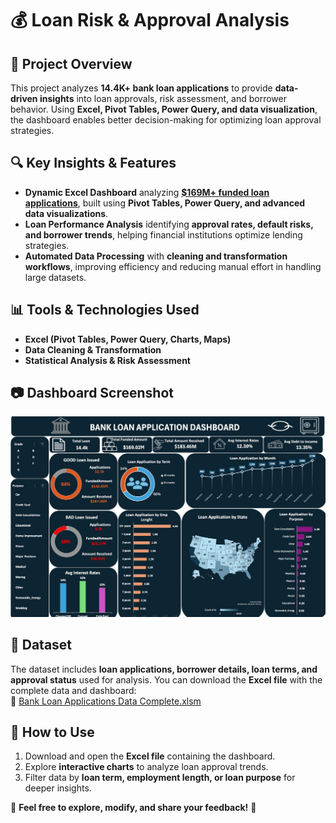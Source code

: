 # 💰 Loan Risk & Approval Analysis  

## 📌 Project Overview  
This project analyzes **14.4K+ bank loan applications** to provide **data-driven insights** into loan approvals, risk assessment, and borrower behavior. Using **Excel, Pivot Tables, Power Query, and data visualization**, the dashboard enables better decision-making for optimizing loan approval strategies.  

## 🔍 Key Insights & Features  
- **Dynamic Excel Dashboard** analyzing **[$169M+ funded loan applications](https://github.com/raiajit022/Loan-Risk-Approval-Analysis/blob/main/Bank%20Loan%20Applications%20Data%20complete.xlsm)**, built using **Pivot Tables, Power Query, and advanced data visualizations**.  
- **Loan Performance Analysis** identifying **approval rates, default risks, and borrower trends**, helping financial institutions optimize lending strategies.  
- **Automated Data Processing** with **cleaning and transformation workflows**, improving efficiency and reducing manual effort in handling large datasets.  

## 📊 Tools & Technologies Used  
- **Excel (Pivot Tables, Power Query, Charts, Maps)**  
- **Data Cleaning & Transformation**  
- **Statistical Analysis & Risk Assessment**  

## 📷 Dashboard Screenshot  
![Loan Risk & Approval Dashboard](https://github.com/raiajit022/Loan-Risk-Approval-Analysis/blob/main/bank%20loan%20application%20dashboard.jpg)  

## 📁 Dataset  
The dataset includes **loan applications, borrower details, loan terms, and approval status** used for analysis. You can download the **Excel file** with the complete data and dashboard:  
📂 [Bank Loan Applications Data Complete.xlsm](https://github.com/raiajit022/Loan-Risk-Approval-Analysis/blob/main/Bank%20Loan%20Applications%20Data%20complete.xlsm)  

## 🚀 How to Use  
1. Download and open the **Excel file** containing the dashboard.  
2. Explore **interactive charts** to analyze loan approval trends.  
3. Filter data by **loan term, employment length, or loan purpose** for deeper insights.  

📢 **Feel free to explore, modify, and share your feedback!** 🚀  

